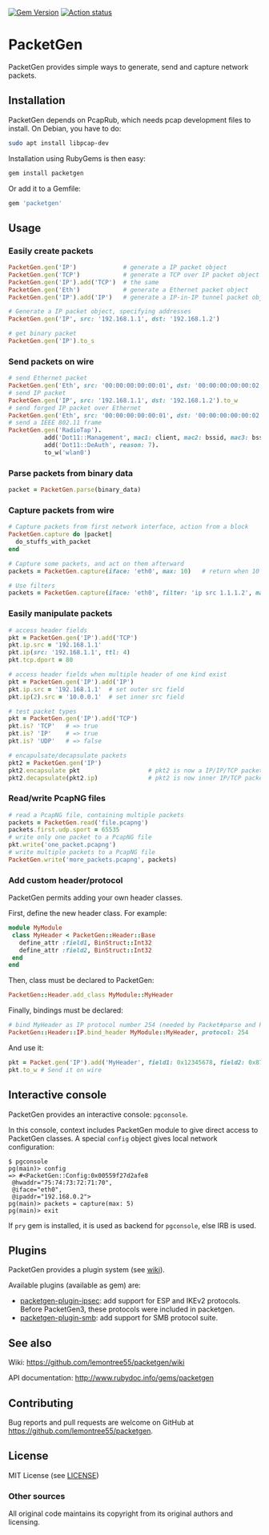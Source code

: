 
[![Gem Version](https://badge.fury.io/rb/packetgen.svg)](https://badge.fury.io/rb/packetgen)
[![Action status](https://github.com/lemontree55/packetgen/workflows/ci/badge.svg?branch=master)](https://github.com/lemontree55/packetgen/actions?query=workflow%3Aci)

# PacketGen

PacketGen provides simple ways to generate, send and capture network packets.

## Installation

PacketGen depends on PcapRub, which needs pcap development files to install. On Debian, you have to do:

```bash
sudo apt install libpcap-dev
```

Installation using RubyGems is then easy:

```bash
gem install packetgen
```

Or add it to a Gemfile:

```ruby
gem 'packetgen'
```

## Usage

### Easily create packets

```ruby
PacketGen.gen('IP')             # generate a IP packet object
PacketGen.gen('TCP')            # generate a TCP over IP packet object
PacketGen.gen('IP').add('TCP')  # the same
PacketGen.gen('Eth')            # generate a Ethernet packet object
PacketGen.gen('IP').add('IP')   # generate a IP-in-IP tunnel packet object

# Generate a IP packet object, specifying addresses
PacketGen.gen('IP', src: '192.168.1.1', dst: '192.168.1.2')

# get binary packet
PacketGen.gen('IP').to_s
```

### Send packets on wire

```ruby
# send Ethernet packet
PacketGen.gen('Eth', src: '00:00:00:00:00:01', dst: '00:00:00:00:00:02').to_w
# send IP packet
PacketGen.gen('IP', src: '192.168.1.1', dst: '192.168.1.2').to_w
# send forged IP packet over Ethernet
PacketGen.gen('Eth', src: '00:00:00:00:00:01', dst: '00:00:00:00:00:02').add('IP').to_w('eth1')
# send a IEEE 802.11 frame
PacketGen.gen('RadioTap').
          add('Dot11::Management', mac1: client, mac2: bssid, mac3: bssid).
          add('Dot11::DeAuth', reason: 7).
          to_w('wlan0')
```

### Parse packets from binary data

```ruby
packet = PacketGen.parse(binary_data)
```

### Capture packets from wire

```ruby
# Capture packets from first network interface, action from a block
PacketGen.capture do |packet|
  do_stuffs_with_packet
end

# Capture some packets, and act on them afterward
packets = PacketGen.capture(iface: 'eth0', max: 10)   # return when 10 packets were captured

# Use filters
packets = PacketGen.capture(iface: 'eth0', filter: 'ip src 1.1.1.2', max: 1)
```

### Easily manipulate packets

```ruby
# access header fields
pkt = PacketGen.gen('IP').add('TCP')
pkt.ip.src = '192.168.1.1'
pkt.ip(src: '192.168.1.1', ttl: 4)
pkt.tcp.dport = 80

# access header fields when multiple header of one kind exist
pkt = PacketGen.gen('IP').add('IP')
pkt.ip.src = '192.168.1.1'  # set outer src field
pkt.ip(2).src = '10.0.0.1'  # set inner src field

# test packet types
pkt = PacketGen.gen('IP').add('TCP')
pkt.is? 'TCP'   # => true
pkt.is? 'IP'    # => true
pkt.is? 'UDP'   # => false

# encapulsate/decapsulate packets
pkt2 = PacketGen.gen('IP')
pkt2.encapsulate pkt                   # pkt2 is now a IP/IP/TCP packet
pkt2.decapsulate(pkt2.ip)              # pkt2 is now inner IP/TCP packet
```

### Read/write PcapNG files

```ruby
# read a PcapNG file, containing multiple packets
packets = PacketGen.read('file.pcapng')
packets.first.udp.sport = 65535
# write only one packet to a PcapNG file
pkt.write('one_packet.pcapng')
# write multiple packets to a PcapNG file
PacketGen.write('more_packets.pcapng', packets)
```

### Add custom header/protocol

PacketGen permits adding your own header classes.

First, define the new header class. For example:

```ruby
module MyModule
 class MyHeader < PacketGen::Header::Base
   define_attr :field1, BinStruct::Int32
   define_attr :field2, BinStruct::Int32
 end
end
```

Then, class must be declared to PacketGen:

```ruby
PacketGen::Header.add_class MyModule::MyHeader
```

Finally, bindings must be declared:

```ruby
# bind MyHeader as IP protocol number 254 (needed by Packet#parse and Packet#add)
PacketGen::Header::IP.bind_header MyModule::MyHeader, protocol: 254
```

And use it:

```ruby
pkt = Packet.gen('IP').add('MyHeader', field1: 0x12345678, field2: 0x87654321)
pkt.to_w # Send it on wire
```

## Interactive console

PacketGen provides an interactive console: `pgconsole`.

In this console, context includes PacketGen module to give direct access to PacketGen
classes. A special `config` object gives local network configuration:

```text
$ pgconsole
pg(main)> config
=> #<PacketGen::Config:0x00559f27d2afe8
 @hwaddr="75:74:73:72:71:70",
 @iface="eth0",
 @ipaddr="192.168.0.2">
pg(main)> packets = capture(max: 5)
pg(main)> exit
```

If `pry` gem is installed, it is used as backend for `pgconsole`, else IRB is used.

## Plugins

PacketGen provides a plugin system (see [wiki](https://github.com/lemontree55/packetgen/wiki/Create-Custom-Protocol)).

Available plugins (available as gem) are:

* [packetgen-plugin-ipsec](https://github.com/lemontree55/packetgen-plugin-ipsec): add support for ESP and IKEv2 protocols. Before PacketGen3, these protocols were included in packetgen.
* [packetgen-plugin-smb](https://github.com/lemontree55/packetgen-plugin-smb): add support for SMB protocol suite.

## See also

Wiki: <https://github.com/lemontree55/packetgen/wiki>

API documentation: <http://www.rubydoc.info/gems/packetgen>

## Contributing

Bug reports and pull requests are welcome on GitHub at <https://github.com/lemontree55/packetgen>.

## License

MIT License (see [LICENSE](https://github.com/lemontree55/packetgen/blob/master/LICENSE))

### Other sources

All original code maintains its copyright from its original authors and licensing.
